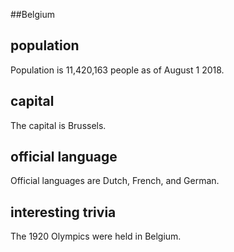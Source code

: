 ##Belgium
## population
Population is 11,420,163 people as of August 1 2018.

## capital
The capital is Brussels.
 
## official language
Official languages are Dutch, French, and German.

## interesting trivia
The 1920 Olympics were held in Belgium.


